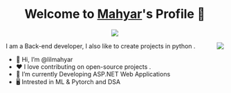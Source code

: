 <p align="center">
  <h1 align="center">Welcome to <a href="https://github.com/lilmahyar">Mahyar</a>'s Profile 👋</h1>
</p>
<p align="center">
  <a align="center" href=""><img src="https://readme-typing-svg.herokuapp.com?color=%2372F747&size=25&lines=Welcome+to+my+Github+Profile;I'm+Backend+developer;Intrested+in++%3A+ML+%2C+Python+%2C++.Net)](https://git.io/typing-svg" /></a>
</p>
<img align="right" src="https://media.giphy.com/media/gjrYDwbjnK8x36xZIO/giphy.gif">

<p>I am a Back-end developer, I also like to create projects in python .</p>
<ul>
  <li>👋 Hi, I’m @lilmahyar</li>
  <li>❤️ I love contributing on open-source projects .</li>
  <li>🌱 I’m currently  Developing ASP.NET Web Applications</li>
  <li>🖥️ Intrested in ML & Pytorch and DSA </li>

</ul>
